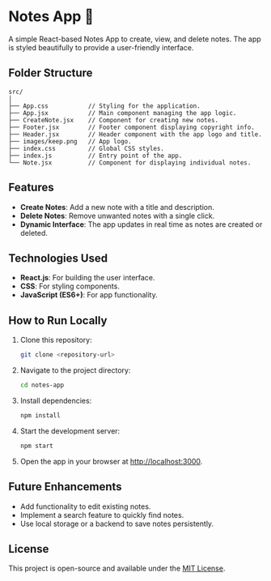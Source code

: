 # Notes App 📒
A simple React-based Notes App to create, view, and delete notes. The app is styled beautifully to provide a user-friendly interface.

## Folder Structure

```
src/
│
├── App.css           // Styling for the application.
├── App.jsx           // Main component managing the app logic.
├── CreateNote.jsx    // Component for creating new notes.
├── Footer.jsx        // Footer component displaying copyright info.
├── Header.jsx        // Header component with the app logo and title.
├── images/keep.png   // App logo.
├── index.css         // Global CSS styles.
├── index.js          // Entry point of the app.
└── Note.jsx          // Component for displaying individual notes.
```

## Features

- **Create Notes**: Add a new note with a title and description.
- **Delete Notes**: Remove unwanted notes with a single click.
- **Dynamic Interface**: The app updates in real time as notes are created or deleted.

## Technologies Used

- **React.js**: For building the user interface.
- **CSS**: For styling components.
- **JavaScript (ES6+)**: For app functionality.

## How to Run Locally

1. Clone this repository:
   ```bash
   git clone <repository-url>
   ```

2. Navigate to the project directory:
   ```bash
   cd notes-app
   ```

3. Install dependencies:
   ```bash
   npm install
   ```

4. Start the development server:
   ```bash
   npm start
   ```

5. Open the app in your browser at [http://localhost:3000](http://localhost:3000).


## Future Enhancements

- Add functionality to edit existing notes.
- Implement a search feature to quickly find notes.
- Use local storage or a backend to save notes persistently.

## License

This project is open-source and available under the [MIT License](LICENSE).
